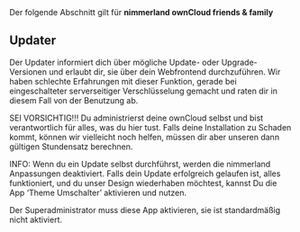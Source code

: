<div class="alert alert-info">
Der folgende Abschnitt gilt für 
<strong>nimmerland ownCloud friends & family</strong>
</div>

## Updater

Der Updater informiert dich über mögliche Update- oder Upgrade-Versionen und erlaubt dir, sie über dein Webfrontend durchzuführen. Wir haben schlechte Erfahrungen mit dieser Funktion, gerade bei eingeschalteter serverseitiger Verschlüsselung gemacht und raten dir in diesem Fall von der Benutzung ab.

<div class="alert alert-danger">
SEI VORSICHTIG!!! Du administrierst deine ownCloud selbst und bist verantwortlich für alles, was du hier tust. Falls deine Installation zu Schaden kommt, können wir vielleicht noch helfen, müssen dir aber unseren dann gültigen Stundensatz berechnen.
</div>

INFO: Wenn du ein Update selbst durchführst, werden die nimmerland Anpassungen deaktiviert. Falls dein Update erfolgreich gelaufen ist, alles funktioniert, und du unser Design wiederhaben möchtest, kannst Du die App ‘Theme Umschalter’ aktivieren und nutzen.

Der Superadministrator muss diese App aktivieren, sie ist standardmäßig nicht aktiviert.